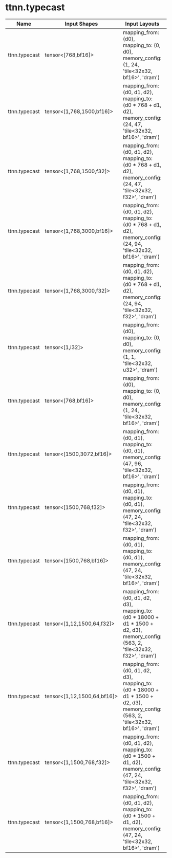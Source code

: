 # ttnn.typecast

| Name | Input Shapes | Input Layouts | Attributes | Output Shapes | Output Layouts | PCC | ATOL |
|------|--------------|---------------|------------|---------------|----------------|-----|------|
| ttnn.typecast | tensor<[768,bf16]> | mapping_from: (d0), mapping_to: (0, d0), memory_config: (1, 24, 'tile<32x32, bf16>', 'dram') | dtype: #tt.supportedDataTypes<f32> | tensor<[768,f32]> | mapping_from: (d0), mapping_to: (0, d0), memory_config: (1, 24, 'tile<32x32, f32>', 'dram') | nan | nan |
| ttnn.typecast | tensor<[1,768,1500,bf16]> | mapping_from: (d0, d1, d2), mapping_to: (d0 * 768 + d1, d2), memory_config: (24, 47, 'tile<32x32, bf16>', 'dram') | dtype: #tt.supportedDataTypes<f32> | tensor<[1,768,1500,f32]> | mapping_from: (d0, d1, d2), mapping_to: (d0 * 768 + d1, d2), memory_config: (24, 47, 'tile<32x32, f32>', 'dram') | nan | nan |
| ttnn.typecast | tensor<[1,768,1500,f32]> | mapping_from: (d0, d1, d2), mapping_to: (d0 * 768 + d1, d2), memory_config: (24, 47, 'tile<32x32, f32>', 'dram') | dtype: #tt.supportedDataTypes<bf16> | tensor<[1,768,1500,bf16]> | mapping_from: (d0, d1, d2), mapping_to: (d0 * 768 + d1, d2), memory_config: (24, 47, 'tile<32x32, bf16>', 'dram') | nan | nan |
| ttnn.typecast | tensor<[1,768,3000,bf16]> | mapping_from: (d0, d1, d2), mapping_to: (d0 * 768 + d1, d2), memory_config: (24, 94, 'tile<32x32, bf16>', 'dram') | dtype: #tt.supportedDataTypes<f32> | tensor<[1,768,3000,f32]> | mapping_from: (d0, d1, d2), mapping_to: (d0 * 768 + d1, d2), memory_config: (24, 94, 'tile<32x32, f32>', 'dram') | nan | nan |
| ttnn.typecast | tensor<[1,768,3000,f32]> | mapping_from: (d0, d1, d2), mapping_to: (d0 * 768 + d1, d2), memory_config: (24, 94, 'tile<32x32, f32>', 'dram') | dtype: #tt.supportedDataTypes<bf16> | tensor<[1,768,3000,bf16]> | mapping_from: (d0, d1, d2), mapping_to: (d0 * 768 + d1, d2), memory_config: (24, 94, 'tile<32x32, bf16>', 'dram') | nan | nan |
| ttnn.typecast | tensor<[1,i32]> | mapping_from: (d0), mapping_to: (0, d0), memory_config: (1, 1, 'tile<32x32, u32>', 'dram') | dtype: #tt.supportedDataTypes<f32> | tensor<[1,f32]> | mapping_from: (d0), mapping_to: (0, d0), memory_config: (1, 1, 'tile<32x32, f32>', 'dram') | nan | nan |
| ttnn.typecast | tensor<[768,bf16]> | mapping_from: (d0), mapping_to: (0, d0), memory_config: (1, 24, 'tile<32x32, bf16>', 'dram') | dtype: #tt.supportedDataTypes<f32> | tensor<[768,f32]> | mapping_from: (d0), mapping_to: (0, d0), memory_config: (1, 24, 'tile<32x32, f32>', 'dram') | nan | nan |
| ttnn.typecast | tensor<[1500,3072,bf16]> | mapping_from: (d0, d1), mapping_to: (d0, d1), memory_config: (47, 96, 'tile<32x32, bf16>', 'dram') | dtype: #tt.supportedDataTypes<f32> | tensor<[1500,3072,f32]> | mapping_from: (d0, d1), mapping_to: (d0, d1), memory_config: (47, 96, 'tile<32x32, f32>', 'dram') | nan | nan |
| ttnn.typecast | tensor<[1500,768,f32]> | mapping_from: (d0, d1), mapping_to: (d0, d1), memory_config: (47, 24, 'tile<32x32, f32>', 'dram') | dtype: #tt.supportedDataTypes<bf16> | tensor<[1500,768,bf16]> | mapping_from: (d0, d1), mapping_to: (d0, d1), memory_config: (47, 24, 'tile<32x32, bf16>', 'dram') | nan | nan |
| ttnn.typecast | tensor<[1500,768,bf16]> | mapping_from: (d0, d1), mapping_to: (d0, d1), memory_config: (47, 24, 'tile<32x32, bf16>', 'dram') | dtype: #tt.supportedDataTypes<f32> | tensor<[1500,768,f32]> | mapping_from: (d0, d1), mapping_to: (d0, d1), memory_config: (47, 24, 'tile<32x32, f32>', 'dram') | nan | nan |
| ttnn.typecast | tensor<[1,12,1500,64,f32]> | mapping_from: (d0, d1, d2, d3), mapping_to: (d0 * 18000 + d1 * 1500 + d2, d3), memory_config: (563, 2, 'tile<32x32, f32>', 'dram') | dtype: #tt.supportedDataTypes<bf16> | tensor<[1,12,1500,64,bf16]> | mapping_from: (d0, d1, d2, d3), mapping_to: (d0 * 18000 + d1 * 1500 + d2, d3), memory_config: (563, 2, 'tile<32x32, bf16>', 'dram') | nan | nan |
| ttnn.typecast | tensor<[1,12,1500,64,bf16]> | mapping_from: (d0, d1, d2, d3), mapping_to: (d0 * 18000 + d1 * 1500 + d2, d3), memory_config: (563, 2, 'tile<32x32, bf16>', 'dram') | dtype: #tt.supportedDataTypes<f32> | tensor<[1,12,1500,64,f32]> | mapping_from: (d0, d1, d2, d3), mapping_to: (d0 * 18000 + d1 * 1500 + d2, d3), memory_config: (563, 2, 'tile<32x32, f32>', 'dram') | nan | nan |
| ttnn.typecast | tensor<[1,1500,768,f32]> | mapping_from: (d0, d1, d2), mapping_to: (d0 * 1500 + d1, d2), memory_config: (47, 24, 'tile<32x32, f32>', 'dram') | dtype: #tt.supportedDataTypes<bf16> | tensor<[1,1500,768,bf16]> | mapping_from: (d0, d1, d2), mapping_to: (d0 * 1500 + d1, d2), memory_config: (47, 24, 'tile<32x32, bf16>', 'dram') | nan | nan |
| ttnn.typecast | tensor<[1,1500,768,bf16]> | mapping_from: (d0, d1, d2), mapping_to: (d0 * 1500 + d1, d2), memory_config: (47, 24, 'tile<32x32, bf16>', 'dram') | dtype: #tt.supportedDataTypes<f32> | tensor<[1,1500,768,f32]> | mapping_from: (d0, d1, d2), mapping_to: (d0 * 1500 + d1, d2), memory_config: (47, 24, 'tile<32x32, f32>', 'dram') | nan | nan |

